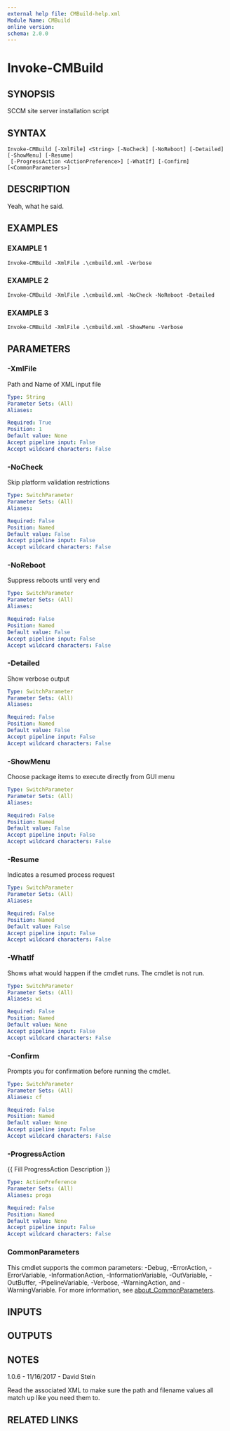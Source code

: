 ```yaml
---
external help file: CMBuild-help.xml
Module Name: CMBuild
online version:
schema: 2.0.0
---
```


# Invoke-CMBuild

## SYNOPSIS
SCCM site server installation script

## SYNTAX

```
Invoke-CMBuild [-XmlFile] <String> [-NoCheck] [-NoReboot] [-Detailed] [-ShowMenu] [-Resume]
 [-ProgressAction <ActionPreference>] [-WhatIf] [-Confirm] [<CommonParameters>]
```

## DESCRIPTION
Yeah, what he said.

## EXAMPLES

### EXAMPLE 1
```
Invoke-CMBuild -XmlFile .\cmbuild.xml -Verbose
```

### EXAMPLE 2
```
Invoke-CMBuild -XmlFile .\cmbuild.xml -NoCheck -NoReboot -Detailed
```

### EXAMPLE 3
```
Invoke-CMBuild -XmlFile .\cmbuild.xml -ShowMenu -Verbose
```

## PARAMETERS

### -XmlFile
Path and Name of XML input file

```yaml
Type: String
Parameter Sets: (All)
Aliases:

Required: True
Position: 1
Default value: None
Accept pipeline input: False
Accept wildcard characters: False
```

### -NoCheck
Skip platform validation restrictions

```yaml
Type: SwitchParameter
Parameter Sets: (All)
Aliases:

Required: False
Position: Named
Default value: False
Accept pipeline input: False
Accept wildcard characters: False
```

### -NoReboot
Suppress reboots until very end

```yaml
Type: SwitchParameter
Parameter Sets: (All)
Aliases:

Required: False
Position: Named
Default value: False
Accept pipeline input: False
Accept wildcard characters: False
```

### -Detailed
Show verbose output

```yaml
Type: SwitchParameter
Parameter Sets: (All)
Aliases:

Required: False
Position: Named
Default value: False
Accept pipeline input: False
Accept wildcard characters: False
```

### -ShowMenu
Choose package items to execute directly from GUI menu

```yaml
Type: SwitchParameter
Parameter Sets: (All)
Aliases:

Required: False
Position: Named
Default value: False
Accept pipeline input: False
Accept wildcard characters: False
```

### -Resume
Indicates a resumed process request

```yaml
Type: SwitchParameter
Parameter Sets: (All)
Aliases:

Required: False
Position: Named
Default value: False
Accept pipeline input: False
Accept wildcard characters: False
```

### -WhatIf
Shows what would happen if the cmdlet runs.
The cmdlet is not run.

```yaml
Type: SwitchParameter
Parameter Sets: (All)
Aliases: wi

Required: False
Position: Named
Default value: None
Accept pipeline input: False
Accept wildcard characters: False
```

### -Confirm
Prompts you for confirmation before running the cmdlet.

```yaml
Type: SwitchParameter
Parameter Sets: (All)
Aliases: cf

Required: False
Position: Named
Default value: None
Accept pipeline input: False
Accept wildcard characters: False
```

### -ProgressAction
{{ Fill ProgressAction Description }}

```yaml
Type: ActionPreference
Parameter Sets: (All)
Aliases: proga

Required: False
Position: Named
Default value: None
Accept pipeline input: False
Accept wildcard characters: False
```

### CommonParameters
This cmdlet supports the common parameters: -Debug, -ErrorAction, -ErrorVariable, -InformationAction, -InformationVariable, -OutVariable, -OutBuffer, -PipelineVariable, -Verbose, -WarningAction, and -WarningVariable. For more information, see [about_CommonParameters](http://go.microsoft.com/fwlink/?LinkID=113216).

## INPUTS

## OUTPUTS

## NOTES
1.0.6 - 11/16/2017 - David Stein

Read the associated XML to make sure the path and filename values
all match up like you need them to.

## RELATED LINKS
